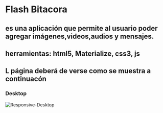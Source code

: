 # Flash Bitacora

## es una aplicación que permite al usuario poder agregar imágenes,videos,audios y mensajes.

## herramientas: html5, Materialize, css3, js


## L página deberá de verse como se muestra a continuacón
### Desktop
![Responsive-Desktop](public/assets/docs/vista.JPG)
